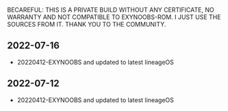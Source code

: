 BECAREFUL: THIS IS A PRIVATE BUILD WITHOUT ANY CERTIFICATE, NO WARRANTY AND NOT COMPATIBLE TO EXYNOOBS-ROM. I JUST USE THE SOURCES FROM IT. THANK YOU TO THE COMMUNITY.

## 2022-07-16
- 20220412-EXYNOOBS and updated to latest lineageOS

## 2022-07-12
- 20220412-EXYNOOBS and updated to latest lineageOS
